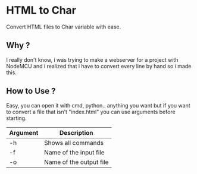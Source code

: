 # HTML to Char
Convert HTML files to Char variable with ease.

## Why ?
I really don't know, i was trying to make a webserver for a project with NodeMCU and i realized that i have to convert every line by hand so i made this.

## How to Use ?
Easy, you can open it with cmd, python.. anything you want but if you want to convert a file that isn't "index.html" you can use arguments before starting.

| Argument      | Description |
| ----------- | -----------             |
| -h          | Shows all commands      |
| -f          | Name of the input file  |
| -o          | Name of the output file |